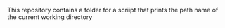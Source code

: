 This repository contains a folder for a scriipt that prints the path name of the current working directory

